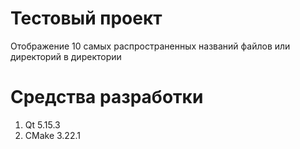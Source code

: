 # Тестовый проект
Отображение 10 самых распространенных названий файлов или директорий в директории

# Средства разработки
1. Qt 5.15.3
2. CMake 3.22.1
